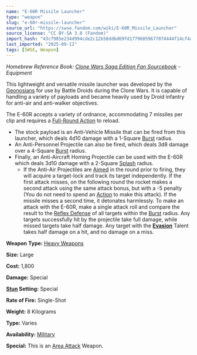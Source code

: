 ```yaml
---
name: "E-60R Missile Launcher"
type: "weapon"
slug: "e-60r-missile-launcher"
source_url: "https://swse.fandom.com/wiki/E-60R_Missile_Launcher"
source_license: "CC BY-SA 3.0 (Fandom)"
import_hash: "43cf985e234d994cde2c12b58dd6d69fd17796059677074444f14cf4a4fa67b1"
last_imported: "2025-09-12"
tags: [SWSE, Weapon]
---
```

*Homebrew Reference Book: [Clone Wars Saga Edition Fan Sourcebook](https://swse.fandom.com/wiki/Clone_Wars_Saga_Edition_Fan_Sourcebook) - Equipment*

This lightweight and versatile missile launcher was developed by the [Geonosians](https://swse.fandom.com/wiki/Geonosians) for use by Battle Droids during the Clone Wars. It is capable of handling a variety of payloads and became heavily used by Droid infantry for anti-air and anti-walker objectives. 

The E-60R accepts a variety of ordnance, accommodating 7 missiles per clip and requires a [Full-Round Action](https://swse.fandom.com/wiki/Full-Round_Action) to reload. 
- The stock payload is an Anti-Vehicle Missile that can be fired from this launcher, which deals 4d10 damage with a 1-Square [Burst](https://swse.fandom.com/wiki/Burst) radius.
- An Anti-Personnel Projectile can also be fired, which deals 3d8 damage over a 4-Square [Burst](https://swse.fandom.com/wiki/Burst) radius.
- Finally, an Anti-Aircraft Homing Projectile can be used with the E-60R which deals 3d10 damage with a 2-Square [Splash](https://swse.fandom.com/wiki/Splash) radius.
    - If the Anti-Air Projectiles are [Aimed](https://swse.fandom.com/wiki/Aimed) in the round prior to firing, they will acquire a target-lock and track its target independently. If the first attack misses, on the following round the rocket makes a second attack using the same attack bonus, but with a -5 penalty (You do not need to spend an [Action](https://swse.fandom.com/wiki/Action) to make this attack). If the missile misses a second time, it detonates harmlessly.
To make an attack with the E-60R, make a single attack roll and compare the result to the [Reflex Defense](https://swse.fandom.com/wiki/Reflex_Defense) of all targets within the [Burst](https://swse.fandom.com/wiki/Burst) radius. Any targets successfully hit by the projectile take full damage, while missed targets take half damage. Any target with the [**Evasion**](https://swse.fandom.com/wiki/Evasion) Talent takes half damage on a hit, and no damage on a miss.

**Weapon** **Type:** [Heavy Weapons](https://swse.fandom.com/wiki/Heavy_Weapons)

**Size:** Large

**Cost:** 1,800

**Damage:** Special

**[Stun](https://swse.fandom.com/wiki/Stun) Setting:** Special

**Rate of Fire:** Single-Shot

**Weight:** 8 Kilograms

**Type:** Varies

**Availability:** [Military](https://swse.fandom.com/wiki/Military)

**Special:** This is an [Area Attack](https://swse.fandom.com/wiki/Area_Attack) Weapon.